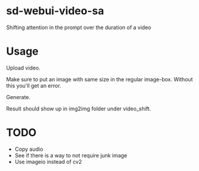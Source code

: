 # sd-webui-video-sa
Shifting attention in the prompt over the duration of a video

# Usage

Upload video.

Make sure to put an image with same size in the regular image-box. Without this you'll get an error.

Generate.

Result should show up in img2img folder under video_shift.

# TODO

* Copy audio
* See if there is a way to not require junk image 
* Use imageio instead of cv2

